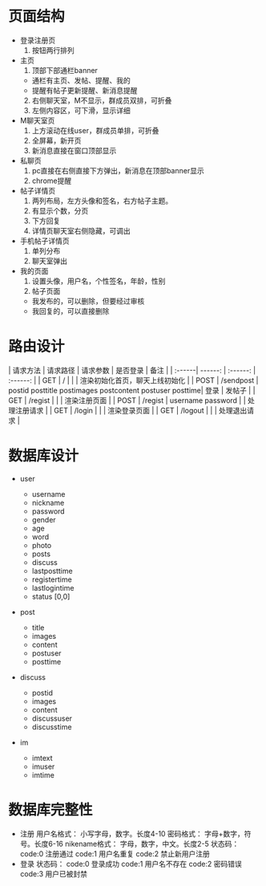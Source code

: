 # 页面结构
  - 登录注册页
    1.  按钮两行排列
  - 主页
    1.  顶部下部通栏banner
      - 通栏有主页、发帖、提醒、我的
      - 提醒有帖子更新提醒、新消息提醒
    2.  右侧聊天室，M不显示，群成员双排，可折叠
    3.  左侧内容区，可下滑，显示详细
  - M聊天室页
    1.  上方滚动在线user，群成员单排，可折叠
    2.  全屏幕，新开页
    3.  新消息直接在窗口顶部显示
  - 私聊页
    1.  pc直接在右侧直接下方弹出，新消息在顶部banner显示
    2.  chrome提醒
  - 帖子详情页
    1.  两列布局，左方头像和签名，右方帖子主题。
    2.  有显示个数，分页
    3.  下方回复
    4.  详情页聊天室右侧隐藏，可调出
  - 手机帖子详情页
    1.  单列分布
    2.  聊天室弹出
  - 我的页面
    1.  设置头像，用户名，个性签名，年龄，性别
    2.  帖子页面
      - 我发布的，可以删除，但要经过审核
      - 我回复的，可以直接删除
# 路由设计

| 请求方法 | 请求路径 | 请求参数 | 是否登录 | 备注 |
| :------| ------: | :------: | :------: |
| GET | / | | | 渲染初始化首页，聊天上线初始化 |
| POST | /sendpost | postid posttitle postimages postcontent postuser posttime| 登录 | 发帖子 |
| GET | /regist | | | 渲染注册页面 |
| POST | /regist | username password |  | 处理注册请求 |
| GET | /login | | | 渲染登录页面 |
| GET | /logout | | | 处理退出请求 |

# 数据库设计

- user 
  - username
  - nickname
  - password
  - gender
  - age
  - word
  - photo
  - posts
  - discuss
  - lastposttime
  - registertime
  - lastlogintime
  - status [0,0]

- post
  - title
  - images
  - content
  - postuser
  - posttime

- discuss
  - postid
  - images
  - content
  - discussuser
  - discusstime

- im
  - imtext
  - imuser
  - imtime

# 数据库完整性

  - 注册
  用户名格式：
  小写字母，数字。长度4-10
  密码格式：
  字母+数字，符号。长度6-16
  nikename格式：
  字母，数字，中文。长度2-5
  状态码：
  code:0 注册通过
  code:1 用户名重复
  code:2 禁止新用户注册
  - 登录
  状态码：
  code:0 登录成功
  code:1 用户名不存在
  code:2 密码错误
  code:3 用户已被封禁